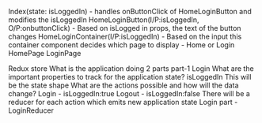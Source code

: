 Index(state: isLoggedIn) - handles onButtonClick of HomeLoginButton and modifies the isLoggedIn
    HomeLoginButton(I/P:isLoggedIn, O/P:onbuttonClick) - Based on isLogged in props, the text of the button changes
    HomeLoginContainer(I/P:isLoggedIn) - Based on the input this container component decides which page to display - Home or Login
        HomePage
        LoginPage


Redux store
What is the application doing
2 parts
part-1
Login
    What are the important properties to track for the application state?
    isLoggedIn
    This will be the state shape
    What are the actions possible and how will the data change?
    Login - isLoggedIn:true
    Logout - isLoggedIn:false
    There will be a reducer for each action which emits new application state Login part - LoginReducer

    